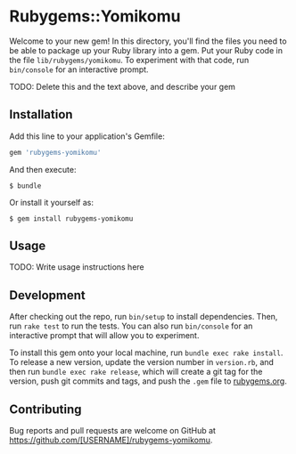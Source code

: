 # Rubygems::Yomikomu

Welcome to your new gem! In this directory, you'll find the files you need to be able to package up your Ruby library into a gem. Put your Ruby code in the file `lib/rubygems/yomikomu`. To experiment with that code, run `bin/console` for an interactive prompt.

TODO: Delete this and the text above, and describe your gem

## Installation

Add this line to your application's Gemfile:

```ruby
gem 'rubygems-yomikomu'
```

And then execute:

    $ bundle

Or install it yourself as:

    $ gem install rubygems-yomikomu

## Usage

TODO: Write usage instructions here

## Development

After checking out the repo, run `bin/setup` to install dependencies. Then, run `rake test` to run the tests. You can also run `bin/console` for an interactive prompt that will allow you to experiment.

To install this gem onto your local machine, run `bundle exec rake install`. To release a new version, update the version number in `version.rb`, and then run `bundle exec rake release`, which will create a git tag for the version, push git commits and tags, and push the `.gem` file to [rubygems.org](https://rubygems.org).

## Contributing

Bug reports and pull requests are welcome on GitHub at https://github.com/[USERNAME]/rubygems-yomikomu.

